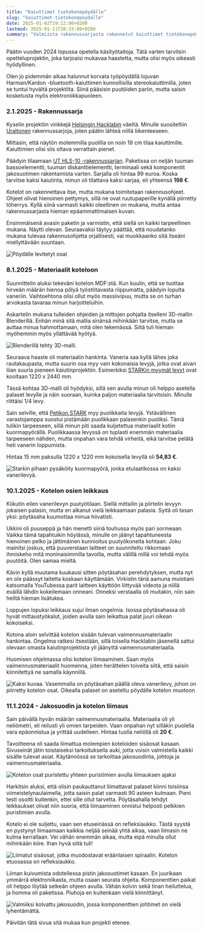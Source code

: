 ```yaml
---
title: "Kaiuttimet tietokonepöydälle"
slug: "kaiuttimet-tietokonepoydalle"
date: 2025-01-02T19:12:00+0200
lastmod: 2025-01-11T20:33:00+0200
summary: "Valmiista rakennussarjasta rakennetut kaiuttimet tietokonepöydälle."
---
```


Päätin vuoden 2024 lopussa opetella käsityötaitoja. Tätä varten tarvitsin opetteluprojektin, joka tarjoaisi mukavaa haastetta, mutta olisi myös oikeasti hyödyllinen.

Olen jo pidemmän aikaa halunnut korvata työpöydällä lojuvan Harman/Kardon -bluetooth-kaiuttimen kunnollisilla stereokaiuttimilla, joten se tuntui hyvältä projektilta. Siinä pääsisin puutöiden pariin, mutta saisin kosketusta myös elektroniikkapuoleen.

### 2.1.2025 - Rakennussarja

Kyselin projektiin vinkkejä [Helsingin Hacklabin](https://helsinki.hacklab.fi) väeltä. Minulle suositeltiin [Uraltonen](https://uraltone.com) rakennussarjoja, joten päätin lähteä niillä liikenteeseen.

Mittasin, että näytön molemmilla puolilla on noin 19 cm tilaa kaiuttimille. Kaiuttimien olisi siis oltava verrattain pienet.

Päädyin tilaamaan [UT HLS-10 -rakennussarjan](https://uraltone.com/ut-hls-10-2-tie-hifi-kaiutinrakennussarja-samu-saurama-design.html). Paketissa on neljän tuuman bassoelementti, tuuman diskanttielementti, terminaali sekä komponentit jakosuotimen rakentamista varten. Sarjalla oli hintaa 99 euroa. Koska tarvitse kaksi kaiutinta, minun oli tilattava kaksi sarjaa, eli yhteensä **198 €**.

Kotelot on rakennettava itse, mutta mukana toimitetaan rakennusohjeet. Ohjeet olivat hienoinen pettymys, sillä ne ovat ruutupaperille kynällä piirretty töherrys. Kyllä siinä varmasti kaikki oleellinen on mukana, mutta antaa rakennussarjasta hieman epäammattimaisen kuvan.

Ensimmäisenä avasin paketin ja varmistin, että siellä on kaikki tarpeellinen mukana. Näytti olevan. Seuraavaksi täytyy päättää, että noudatanko mukana tulevaa rakennusohjetta orjallisesti, vai muokkaanko sitä itseäni miellyttävään suuntaan.

![Pöydälle levitetyt osat](komponentit.jpg "Rakennussarjassa mukana tulleet osat.")

### 8.1.2025 - Materiaalit koteloon

Suunnittelin aluksi tekeväni kotelon MDF:stä. Kun kuulin, että se tuottaa hirveän määrän hienoa pölyä työstötavasta riippumatta, päädyin lopulta vaneriin. Vaihtoehtona olisi ollut myös massiivipuu, mutta se on turhan arvokasta tavaraa minun harjoitteluihin.

Askartelin mukana tulleiden ohjeiden ja mittojen pohjalta itselleni 3D-mallin Blenderillä. Enhän minä sitä mallia sinänsä mihinkään tarvitse, mutta se auttaa minua hahmottamaan, mitä olen tekemässä. Siitä tuli hieman myöhemmin myös yllättävää hyötyä.

![Blenderillä tehty 3D-malli.](3d-malli.jpg "Blenderillä tehty 3D-malli. Testasin samalla, että miltä kotelo näyttäisi pyöristetyillä reunoilla.")

Seuraava haaste oli materiaalin hankinta. Vaneria saa kyllä lähes joka rautakaupasta, mutta suurin osa myy vain kokonaisia levyjä, jotka ovat aivan liian suuria pieneen kaiutinprojektiin. Esimerkiksi [STARKin myymät levyt](https://www.stark-suomi.fi/tuote/koivuvaneri-bb-wg-15x1220x2440-mm-2-98-m2-hs72) ovat kooltaan 1220 x 2440 mm.

Tässä kohtaa 3D-malli oli hyödyksi, sillä sen avulla minun oli helppo asetella palaset levylle ja näin suoraan, kuinka paljon materiaalia tarvitsisin. Minulle riittäisi 1/4 levy.

Sain selville, että [Petikon STARK](https://www.stark-suomi.fi/myymalat/vantaa-petikko) myy puolikkaita levyjä. Ystävällinen varastojamppa suostui pistämään puolikkaan palasenkin puoliksi. Tämä tulikin tarpeeseen, sillä minun piti saada kuljetettua materiaalit kotiin kuormapyörällä. Puolikkaassa levyssä on tuplasti enemmän materiaalia tarpeeseen nähden, mutta onpahan vara tehdä virheitä, eikä tarvitse pelätä heti vanerin loppumista.

Hintaa 15 mm paksulla 1220 x 1220 mm kokoisella levyllä oli **54,83 €**.

![Starkin pihaan pysäköity kuormapyörä, jonka etulaatikossa on kaksi vanerilevyä.](kuormapyora-vaneri.jpg "Vanerit kulkivat kotiin vaivattomasti kuormapyörällä.")

### 10.1.2025 - Kotelon osien leikkaus

Kiikutin eilen vanerilevyn puutyötilaan. Siellä mittailin ja piirtelin levyyn jokaisen palasin, mutta en alkanut vielä leikkaamaan palasia. Syitä oli tasan yksi: pöytäsaha kuumottaa minua hiivatisti.

Ukkini oli puuseppä ja hän menetti siinä touhussa myös pari sormeaan. Vaikka tämä tapahtuikin höylässä, minulle on jäänyt tapahtuneesta hienoinen pelko ja jättimäinen kunnioitus puutyökoneita kohtaan. Joku mainitsi joskus, että puuverstaan laitteet on suunniteltu rikkomaan ihmiskeho mitä moninaisimmilla tavoilla, mutta välillä niillä voi tehdä myös puutöitä. Olen samaa mieltä.

Kävin kyllä muutama kuukausi sitten pöytäsahan perehdytyksen, mutta nyt en ole päässyt laitetta koskaan käyttämään. Virkistin tänä aamuna muistiani katsomalla YouTubessa parit laitteen käyttöön liittyvää videota ja niillä eväillä lähdin kokeilemaan onneani. Onneksi verstaalla oli muitakin, niin sain heiltä hieman lisätukea.

Loppujen lopuksi leikkaus sujui ilman ongelmia. Isossa pöytäsahassa oli hyvät mittaustyökalut, joiden avulla sain leikattua palat juuri oikean kokoiseksi.

Kotona aloin selvittää kotelon sisään tulevan vaimennusmateriaalin hankintaa. Ongelma ratkesi itsestään, sillä toisella Hacklabin jäsenellä sattui olevaan omasta kaiutinprojektista yli jäänyttä vaimennusmateriaalia.

Huomisen ohjelmassa olisi kotelon liimaaminen. Saan myös vaimennusmateriaalit huomenna, joten herättelen toiveita siitä, että saisin kiinnitettyä ne samalla käynnillä.

![Kaksi kuvaa. Vasemmalla on pöytäsahan päällä oleva vanerilevy, johon on piirretty kotelon osat. Oikealla palaset on aseteltu pöydälle kotelon muotoon](leikkaus-ja-osat.jpg "Leikkelin koteloiden osat pöytäsahalla. Ehkä sahausjälki ei ole timanttista, mutta olen itse ihan tyytyväinen lopputulokseen.")

### 11.1.2024 - Jakosuodin ja kotelon liimaus

Sain päivällä hyvän määrän vaimennusmateriaalia. Materiaalia oli yli neliömetri, eli reilusti yli omien tarpeiden. Vaan onpahan nyt silläkin puolella vara epäonnistua ja yrittää uudelleen. Hintaa tuolla neliöllä oli **20 €**.

Tavoitteena oli saada liimattua molempien koteloiden sisäosat kasaan. Sivuseinät jätin toistaiseksi tarkoituksella auki, jotta voisin valmistella kaikki sisälle tulevat asiat. Käytännössä se tarkoittaa jakosuodinta, johtoja ja vaimennusmateriaalia.

![Kotelon osat puristettu yhteen puristimien avulla liimauksen ajaksi](liimaus.jpg)

Harkitsin aluksi, että olisin paukauttanut liimattavat palaset kiinni toisiinsa viimeistelynaulaimella, jotta saisin palat varmasti 90 asteen kulmaan. Pieni testi osoitti kuitenkin, ettei sille ollut tarvetta. Pöytäsahalla tehdyt leikkaukset olivat niin suoria, että liimaaminen onnistui helposti pelkkien puristimien avulla.

Kotelo ei ole suljettu, vaan sen etuseinässä on refleksiaukko. Tästä syystä en pystynyt liimaamaan kaikkia neljää seinää yhtä aikaa, vaan liimasin ne kulma kerrallaan. Vei vähän enemmän aikaa, mutta eipä minulla ollut mihinkään kiire. Ihan hyvä siitä tuli!

![Liimatut sisäosat, jotka muodostavat eräänlaisen spiraalin. Kotelon etuosassa on refleksiaukko.](liimatut-sisaosat.jpg)

Liiman kuivumista odotellessa pistin jakosuotimet kasaan. En juurikaan ymmärrä elektroniikasta, mutta osaan seurata ohjeita. Komponenttien paikat oli helppo löytää selkeän ohjeen avulla. Vähän kolvin sekä tinan heiluttelua, ja homma oli paketissa. Piuhoja en kuitenkaan vielä kiinnittänyt.

![Valmiiksi kolvattu jakosuodin, jossa komponenttien johtimet on vielä lyhentämättä.](jakosuodin.jpg)

Päivitän tätä sivua sitä mukaa kun projekti etenee.

